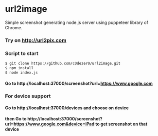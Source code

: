 # url2image
Simple screenshot generating node.js server using puppeteer library of Chrome.
### Try on http://url2pix.com
### Script to start
```sh
$ git clone https://github.com/c0dezer0/url2image.git
$ npm install
$ node index.js
```

#### Go to http://localhost:37000/screenshot?url=https://www.google.com

### For device support
#### Go to http://localhost:37000/devices and choose on device
#### then Go to http://localhost:37000/screenshot?url=https://www.google.com&device=iPad to get screenshot on that device